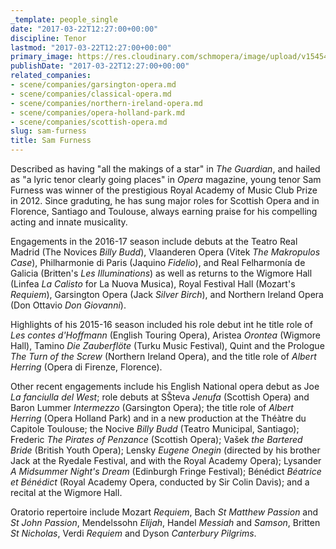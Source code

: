 ```yaml
---
_template: people_single
date: "2017-03-22T12:27:00+00:00"
discipline: Tenor
lastmod: "2017-03-22T12:27:00+00:00"
primary_image: https://res.cloudinary.com/schmopera/image/upload/v1545409169/media/webhook-uploads/1490185110326/2017-03-22---Sam-Furness.jpg.jpg
publishDate: "2017-03-22T12:27:00+00:00"
related_companies:
- scene/companies/garsington-opera.md
- scene/companies/classical-opera.md
- scene/companies/northern-ireland-opera.md
- scene/companies/opera-holland-park.md
- scene/companies/scottish-opera.md
slug: sam-furness
title: Sam Furness
---
```


Described as having "all the makings of a star" in *The Guardian*, and hailed as "a lyric tenor clearly going places" in *Opera* magazine, young tenor Sam Furness was winner of the prestigious Royal Academy of Music Club Prize in 2012. Since graduting, he has sung major roles for Scottish Opera and in Florence, Santiago and Toulouse, always earning praise for his compelling acting and innate musicality.

Engagements in the 2016-17 season include debuts at the Teatro Real Madrid (The Novices *Billy Budd*), Vlaanderen Opera (Vitek *The Makropulos Case*), Philharmonie di Paris (Jaquino *Fidelio*), and Real Felharmonía de Galicia (Britten's *Les Illuminations*) as well as returns to the Wigmore Hall (Linfea *La Calisto* for La Nuova Musica), Royal Festival Hall (Mozart's *Requiem*), Garsington Opera (Jack *Silver Birch*), and Northern Ireland Opera (Don Ottavio *Don Giovanni*).

Highlights of his 2015-16 season included his role debut int he title role of *Les contes d'Hoffmann* (English Touring Opera), Aristea *Orontea* (Wigmore Hall), Tamino *Die Zauberflöte* (Turku Music Festival), Quint and the Prologue *The Turn of the Screw* (Northern Ireland Opera), and the title role of *Albert Herring* (Opera di Firenze, Florence).

Other recent engagements include his English National opera debut as Joe *La fanciulla del West*; role debuts at SŠteva *Jenufa* (Scottish Opera) and Baron Lummer *Intermezzo* (Garsington Opera); the title role of *Albert Herring* (Opera Holland Park) and in a new production at the Théàtre du Capitole Toulouse; the Nocive *Billy Budd* (Teatro Municipal, Santiago); Frederic *The Pirates of Penzance* (Scottish Opera); Vašek *the Bartered Bride* (British Youth Opera); Lensky *Eugene Onegin* (directed by his brother Jack at the Ryedale Festival, and with the Royal Academy Opera); Lysander *A Midsummer Night's Dream* (Edinburgh Fringe Festival); Bénédict *Béatrice et Bénédict* (Royal Academy Opera, conducted by Sir Colin Davis); and a recital at the Wigmore Hall.

Oratorio repertoire include Mozart *Requiem*, Bach *St Matthew Passion* and *St John Passion*, Mendelssohn *Elijah*, Handel *Messiah* and *Samson*, Britten *St Nicholas*, Verdi *Requiem* and Dyson *Canterbury Pilgrims*.
